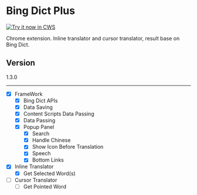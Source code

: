Bing Dict Plus
==============

<a target="_blank" href="https://chrome.google.com/webstore/detail/kkgcfdmlnfpdjmnheeojdlgpmhaeekga">![Try it now in CWS](https://raw.githubusercontent.com/Crimx/BingDictPlus/master/assets/images/tryitnow.png "Click here to install this sample from the Chrome Web Store")</a>

Chrome extension. Inline translator and cursor translator, result base on Bing Dict.

Version
-------

1.3.0

-------

- [x] FrameWork
  - [x] Bing Dict APIs
  - [x] Data Saving
  - [x] Content Scripts Data Passing
  - [x] Data Passing
  - [x] Popup Panel
    - [x] Search
    - [x] Handle Chinese
    - [x] Show Icon Before Translation
    - [x] Speech
    - [x] Bottom Links
 - [x] Inline Translator
   - [x] Get Selected Word(s)
 - [ ] Cursor Translator
   - [ ] Get Pointed Word
